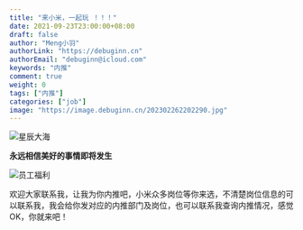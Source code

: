 ```yaml
---
title: "来小米，一起玩 ！！！"
date: 2021-09-23T23:00:00+08:00
draft: false
author: "Meng小羽"
authorLink: "https://debuginn.cn"
authorEmail: "debuginn@icloud.com"
keywords: "内推"
comment: true
weight: 0
tags: ["内推"]
categories: ["job"]
image: "https://image.debuginn.cn/202302262202290.jpg"
---
```


<!--more-->

![星辰大海](https://image.debuginn.cn/202302262203593.jpg)

**永远相信美好的事情即将发生**

![员工福利](https://image.debuginn.cn/202302262204468.png)

欢迎大家联系我，让我为你内推吧，小米众多岗位等你来选，不清楚岗位信息的可以联系我，我会给你发对应的内推部门及岗位，也可以联系我查询内推情况，感觉OK，你就来吧！
